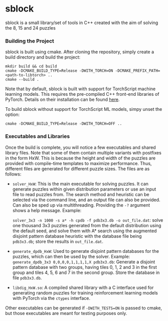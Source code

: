 # sblock
sblock is a small library/set of tools in C++ created with the aim of solving the 8, 15 and 24 puzzles

### Building the Project
sblock is built using cmake. After cloning the repository, simply create a build directory and build the project:

```
mkdir build && cd build
cmake -DCMAKE_BUILD_TYPE=Release -DWITH_TORCH=ON -DCMAKE_PREFIX_PATH=<path-to-libtorch> ..
cmake --build .
```

Note that by default, sblock is built with support for TorchScript machine learning models. This requires the pre-compiled C++ front-end libraries of PyTorch. Details on their installation can be found [here](https://pytorch.org/cppdocs/installing.html).

To build sblock without support for TorchScript ML models, simpy unset the option:

```
cmake -DCMAKE_BUILD_TYPE=Release -DWITH_TORCH=OFF ..
```

### Executables and Libraries

Once the build is complete, you will notice a few executables and shared library files. Note that some of them contain multiple variants with postfixes in the form HxW. This is because the height and width of the puzzles are provided with compile-time templates to maximize performance. Thus, different files are generated for different puzzle sizes. The files are as follows:

+ `solver_HxW`: This is the main executable for solving puzzles. It can generate puzzles within given distribution parameters or use an input file to read puzzles from. The search method and heuristic can be selected via the command line, and an output file can also be provided. Can also be sped up via multithreading. Providing the `-?` argument shows a help message. Example: 

   `solver_3x3 -n 1000 -s a* -h cpdb -f pdb3x3.db -o out_file.dat`: solve one thousand 3x3 puzzles generated from the default distribution using the default seed, and solve them with A\* search using the augmented disjoint pattern database heuristic with the database file being `pdb3x3.db`; store the results in `out_file.dat`.

+ `generate_dpdb_HxW`: Used to generate disjoint pattern databases for the puzzles, which can then be used by the solver. Example:
   `generate_dpdb_3x3 0,0,0,0,1,1,1,1,X pdb3x3.db`: Generate a disjoint pattern database with two  groups, having tiles 0, 1, 2 and 3 in the first group and tiles 4, 5, 6 and 7 in the second group. Store the database in file `pdb3x3.db`.

+ `libdig_HxW.so`: A compiled shared library with a C interface used for generating random puzzles for training reinforcement learning models with PyTorch via the `ctypes` interface. 

Other executables can be generated if `-DWITH_TESTS=ON` is passed to cmake, but those executables are meant for testing purposes only.
